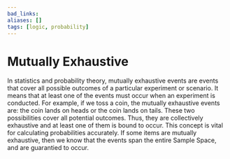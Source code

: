 ```yaml
---
bad_links: 
aliases: []
tags: [logic, probability]
---
```

# Mutually Exhaustive

In statistics and probability theory, mutually exhaustive events are events that cover all possible outcomes of a particular experiment or scenario. It means that at least one of the events must occur when an experiment is conducted. For example, if we toss a coin, the mutually exhaustive events are: the coin lands on heads or the coin lands on tails. These two possibilities cover all potential outcomes. Thus, they are collectively exhaustive and at least one of them is bound to occur. This concept is vital for calculating probabilities accurately. If some items are mutually exhaustive, then we know that the events span the entire Sample Space, and are guarantied to occur.